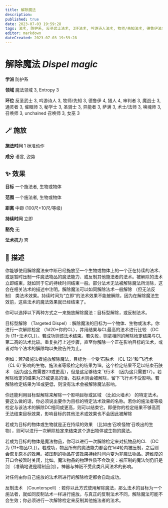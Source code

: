 ```yaml
---
title: 解除魔法
description: 
published: true
date: 2023-07-03 19:59:28
tags: 法术, 防护系, 反圣武士法术, 3环法术, 吟游诗人法术, 牧师/先知法术, 德鲁伊法术, 4环法术, 猎人法术, 审判者法术, 魔战士法术, 通灵者法术, 催眠师法术, 秘学士法术, 圣骑士法术, 异能者法术, 萨满法术, 术士/法师法术, 唤魂师法术, 召唤师法术, unchained 召唤师法术, 女巫法术, 魔法领域, Entropy
editor: markdown
dateCreated: 2023-07-03 19:59:28
---
```


# **解除魔法** *Dispel magic*

**学派** 防护系 

**领域** 魔法领域 3, Entropy 3

**环位** 反圣武士 3, 吟游诗人 3, 牧师/先知 3, 德鲁伊 4, 猎人 4, 审判者 3, 魔战士 3, 通灵者 3, 催眠师 3, 秘学士 3, 圣骑士 3, 异能者 3, 萨满 3, 术士/法师 3, 唤魂师 3, 召唤师 3, unchained 召唤师 3, 女巫 3

## 🪄 施放

**施法时间** 1 标准动作

**成分** 语言, 姿势

## ✨ 效果 

**目标** 一个施法者, 生物或物体 

**范围** 一个施法者, 生物或物体

**距离** 中距 (100尺+10尺/等级)  

**持续时间** 立即 

**豁免** 无

**法术抗力** 否

## 📖 描述

你能够使用解除魔法来中断已经施放至一个生物或物体上的一个正在持续的法术、或是暂时压制一件魔法物品的魔法能力、或反制其他施法者的法术。被解除的法术立即结束，就如同于它的持续时间结束一般。部分法术无法被解除魔法所消除，这会在相关法术的描述中注明。解除魔法可以如同解除法术一般解除 （但无法反制） 类法术效果。持续时间为“立即”的法术效果不能被解除，因为在解除魔法生效前，这些法术的魔法效果就已经结束了。

你可以选择以下两种方式之一来施放解除魔法：目标型解除，或反制法术。

目标型解除 （Targeted Dispel）: 解除魔法的目标为一个物体、生物或法术。你进行一次解除检定 （1d20+你的CL），并用结果与CL最高的法术进行比较 （DC为 {11+法术CL}）。若成功则该法术结束。若失败，则拿相同的解除检定结果与CL第二高的法术比较。重复执行上述步骤，直至你解除一个正在影响目标的法术，或者对每个法术的解除均以失败告终为止。

例如：若7级施法者施放解除魔法，目标为一个受‘石肤术 （CL 12）’和‘飞行术 （CL 6）’影响的生物。施法者等级检定的结果为19。这个检定结果不足以结束石肤术 （因为这么做需要23或更高），但是这足够结束飞行术 （因为这只需要17）。若解除检定的结果为23或更高的话，石肤术则会被解除，留下飞行术不受影响。若解除检定结果为16或更低，则没有法术会被解除魔法影响。

你还能利用目标型解除来解除一个影响目标或区域 （比如火墙术） 的特定法术。要这么做的话，你必须说出要作为目标的特定法术效果的名称。若你的施法者等级检定与该法术的解除DC相同或更高，则可以结束它。即便你的检定结果不够高而无法结束目标效果，影响目标的其他法术或效果也不会因此被解除

若成为目标的物体或生物就是正在持续的效果 （比如由‘召唤怪物’召唤出的生物），则可以进行一次解除检定来结束这个造出物体或生物的魔法。

若成为目标的物体是魔法物品，你可以进行一次解除检定来对抗物品的CL （DC为 {11+物品CL}）。若成功，物品所有的魔法能力都会在1d4轮内被压制，之后则会恢复原本的效用。被压制的物品在该效果持续时间内变为非魔法物品。跨维度的开口会被暂时关闭，比如。魔法物品的物理性质不会改变：被压制的魔法剑仍旧是剑 （准确地说是精制品剑）。神器与神祇不受此类凡间法术的影响。

对任何由你自己施放的法术所进行的解除检定都会自动成功。

反制法术 （Counterspell）: 若你以此方式使用解除魔法，那么法术的目标为一个施法者，就如同反制法术一样进行施放。与真正的反制法术不同，解除魔法可能不会生效；你必须进行一次解除检定来反制其他施法者的法术。
    